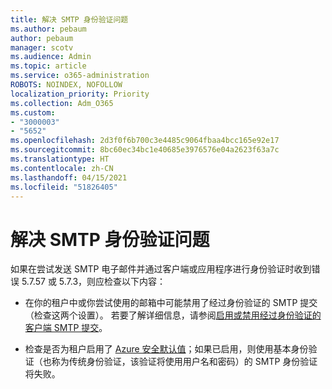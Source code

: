 ```yaml
---
title: 解决 SMTP 身份验证问题
ms.author: pebaum
author: pebaum
manager: scotv
ms.audience: Admin
ms.topic: article
ms.service: o365-administration
ROBOTS: NOINDEX, NOFOLLOW
localization_priority: Priority
ms.collection: Adm_O365
ms.custom:
- "3000003"
- "5652"
ms.openlocfilehash: 2d3f0f6b700c3e4485c9064fbaa4bcc165e92e17
ms.sourcegitcommit: 8bc60ec34bc1e40685e3976576e04a2623f63a7c
ms.translationtype: HT
ms.contentlocale: zh-CN
ms.lasthandoff: 04/15/2021
ms.locfileid: "51826405"
---
```

# <a name="solving-smtp-authentication-issues"></a>解决 SMTP 身份验证问题

如果在尝试发送 SMTP 电子邮件并通过客户端或应用程序进行身份验证时收到错误 5.7.57 或 5.7.3，则应检查以下内容：

- 在你的租户中或你尝试使用的邮箱中可能禁用了经过身份验证的 SMTP 提交（检查这两个设置）。 若要了解详细信息，请参阅[启用或禁用经过身份验证的客户端 SMTP 提交](https://docs.microsoft.com/exchange/clients-and-mobile-in-exchange-online/authenticated-client-smtp-submission)。

- 检查是否为租户启用了 [Azure 安全默认值](https://docs.microsoft.com/azure/active-directory/fundamentals/concept-fundamentals-security-defaults)；如果已启用，则使用基本身份验证（也称为传统身份验证，该验证将使用用户名和密码）的 SMTP 身份验证将失败。
